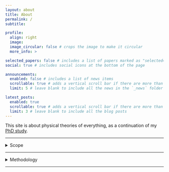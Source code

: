 ```yaml
---
layout: about
title: About
permalink: /
subtitle: 

profile:
  align: right
  image: 
  image_circular: false # crops the image to make it circular
  more_info: >

selected_papers: false # includes a list of papers marked as "selected={true}"
social: true # includes social icons at the bottom of the page

announcements:
  enabled: false # includes a list of news items
  scrollable: true # adds a vertical scroll bar if there are more than 3 news items
  limit: 5 # leave blank to include all the news in the `_news` folder

latest_posts:
  enabled: true
  scrollable: true # adds a vertical scroll bar if there are more than 3 new posts items
  limit: 3 # leave blank to include all the blog posts
---
```


This site is about physical theories of everything, as a continuation of my [PhD study](http://hdl.handle.net/10012/19734).

___

<details markdown=1><summary markdown="span">Scope</summary>

I take a theory of everything to contain at least the following components: 

#### 1. Dynamical law

What variables to use to describe the physical universe? What laws govern them?

#### 2. Boundary condition

What boundary condition to apply to in conjunction with the dynamical laws?
  
#### 3. Empirical prescription

How to derive empirical predictions given the dynamical laws and bounary condition?

The first topic is studied in **particle physics** and **quantum gravity**, the second in **quantum cosmology**, and the third in **quantum foundations**. These delinate the scope of this site subject-wise.

</details>

___

<details markdown=1><summary markdown="span">Methodology</summary>

#### Credence

What's the correct approach to quantum gravity? No one knows for sure.

How to proceed facing difficult questions like this? Write down possibilities; assign credences based on current clues; discover new clues; update credences; repeat till the answer is clear.

#### Priority

What clues to prioritize for discovery? Those that change credences most. E.g., a result that rules out an otherwise promising approach.

What projects to avoid when planning? Those that change credences least. E.g., trying to promote a ruled-out approach without addressing the issue.

#### Links

[[prediction markets link]]

[[bullshit in physics link]]

</details>

___
